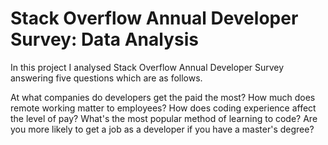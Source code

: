 # Stack Overflow Annual Developer Survey: Data Analysis

In this project I analysed Stack Overflow Annual Developer Survey answering five questions which are as follows.

At what companies do developers get the paid the most?
How much does remote working matter to employees?
How does coding experience affect the level of pay?
What's the most popular method of learning to code?
Are you more likely to get a job as a developer if you have a master's degree?
